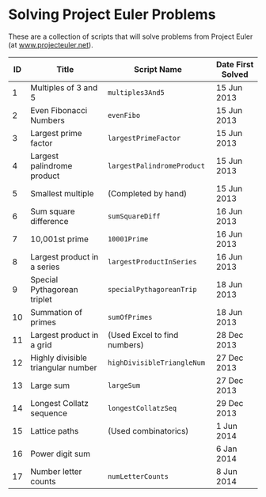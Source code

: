 # Solving Project Euler Problems

These are a collection of scripts that will solve problems from Project Euler
(at www.projecteuler.net).

| ID | Title | Script Name | Date First Solved |
|----|-------|-------------|-------------------|
| 1 | Multiples of 3 and 5 | `multiples3And5` | 15 Jun 2013 |
| 2 | Even Fibonacci Numbers | `evenFibo` | 15 Jun 2013 |
| 3 | Largest prime factor | `largestPrimeFactor` | 15 Jun 2013 |
| 4 | Largest palindrome product | `largestPalindromeProduct` | 15 Jun 2013 |
| 5 | Smallest multiple | (Completed by hand) | 15 Jun 2013 |
| 6 | Sum square difference | `sumSquareDiff` | 16 Jun 2013 |
| 7 | 10,001st prime | `10001Prime` | 16 Jun 2013 |
| 8 | Largest product in a series | `largestProductInSeries` | 16 Jun 2013 |
| 9 | Special Pythagorean triplet | `specialPythagoreanTrip` | 18 Jun 2013 |
| 10 | Summation of primes | `sumOfPrimes` | 18 Jun 2013 |
| 11 | Largest product in a grid | (Used Excel to find numbers) | 28 Dec 2013 |
| 12 | Highly divisible triangular number | `highDivisibleTriangleNum` | 27 Dec 2013 |
| 13 | Large sum | `largeSum` | 27 Dec 2013 |
| 14 | Longest Collatz sequence | `longestCollatzSeq` | 29 Dec 2013 |
| 15 | Lattice paths | (Used combinatorics) | 1 Jun 2014 |
| 16 | Power digit sum |  | 6 Jan 2014 |
| 17 | Number letter counts | `numLetterCounts` | 8 Jun 2014 |

